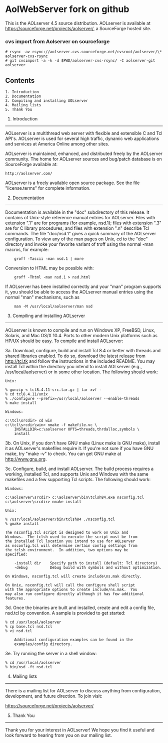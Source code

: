 # AolWebServer fork on github

This is the AOLserver 4.5 source distribution.  AOLserver is
available at https://sourceforge.net/projects/aolserver/, a SourceForge hosted site.

### cvs import from Aolserver on sourceforge 
    # rsync -av rsync://aolserver.cvs.sourceforge.net/cvsroot/aolserver/\* aolserver-cvs-rsync
    # git cvsimport -a -k -d $PWD/aolserver-cvs-rsync/ -C aolserver-git aolserver

Contents
--------
    1. Introduction
    2. Documentation
    3. Compiling and installing AOLserver
    4. Mailing lists
    5. Thank You


1. Introduction
---------------

AOLserver is a multithread web server with flexible and extensible C
and Tcl API's.  AOLserver is used for several high traffic, dynamic
web applications and services at America Online among other sites.

AOLserver is maintained, enhanced, and distributed freely by the
AOLserver community.  The home for AOLserver sources and bug/patch
database is on SourceForge available at:

	http://aolserver.com/

AOLserver is a freely available open source package.  See the file
"license.terms" for complete information.


2. Documentation
----------------

Documentation is available in the "doc" subdirectory of this release.
It contains of Unix-style reference manual entries for AOLserver.
Files with extension ".1" are for programs (for example, nsd.1); files
with extension ".3" are for C library procedures; and files with
extension ".n" describe Tcl commands.  The file "doc/nsd.1" gives a
quick summary of the AOLserver configuration.  To view any of the man
pages on Unix, cd to the "doc" directory and invoke your favorite
variant of troff using the normal -man macros, for example:

		groff -Tascii -man nsd.1 | more

Conversion to HTML may be possible with:

		groff -Thtml -man nsd.1 > nsd.html

If AOLserver has been installed correctly and your "man" program
supports it, you should be able to access the AOLserver manual entries
using the normal "man" mechanisms, such as

		man -M /usr/local/aolserver/man nsd


3. Compiling and installing AOLserver
-------------------------------------

AOLserver is known to compile and run on Windows XP, FreeBSD, Linux,
Solaris, and Mac OS/X 10.4.  Ports to other modern Unix platforms
such as HP/UX should be easy.  To compile and install AOLserver:

3a.     Download, configure, build and install Tcl 8.4 or better
	with threads and shared libraries enabled.  To do so,
	download the latest release from http://tcl.tk and follow
	the instructions in the included README.  You may install
	Tcl within the directory you intend to install AOLserver
	(e.g., /usr/local/aolserver) or in some other location.
	The following should work:

	Unix:

	% gunzip < tcl8.4.11-src.tar.gz | tar xvf -
	% cd tcl8.4.11/unix
	% ./configure --prefix=/usr/local/aolserver --enable-threads
	% make install

	Windows:

	c:\tcl\srcdir> cd win
	c:\tcl\srcdir\win> nmake -f makefile.vc \
		INSTALLDIR=c:\aolserver OPTS=threads,thrdalloc,symbols \
		install
	

3b.     On Unix, if you don't have GNU make (Linux make is GNU
	make), install it as AOLserver's makefiles require it.  If
	you're not sure if you have GNU make, try "make -v" to
	check.  You can get GNU make at http://www.gnu.org.


3c.     Configure, build, and install AOLserver.  The build process
	requires a working, installed Tcl, and supports Unix and
	Windows with the same makefiles and a few supporting Tcl
	scripts.  The following should work:

	Windows:

	c:\aolserver\srcdir> c:\aolserver\bin\tclsh84.exe nsconfig.tcl
	c:\aolserver\srcdir> nmake install

	Unix:

	% /usr/local/aolserver/bin/tclsh84 ./nsconfig.tcl 
	% gmake install

	The nsconfig.tcl script is designed to work on Unix and
	Windows.  The tclsh used to execute the script must be from
	the installed Tcl location you intend to use for AOLserver
	as nsconfig.tcl will determine certain config settings from
	the tclsh environment.  In addition, two options may be
	specified:

        -install dir    Specify path to install (default: Tcl directory)
        -debug          Debug build with symbols and without optimization.

	On Windows, nsconfig.tcl will create include\ns.mak directly.

	On Unix, nsconfig.tcl will call the configure shell script
	with the appropriate options to create include/ns.mak.  You
	may also run configure directly although it has few additional
	features.


3d.     Once the binaries are built and installed, create and edit
	a config file, nsd.tcl by convention.  A sample is provided
	to get started:

	% cd /usr/local/aolserver
	% cp base.tcl nsd.tcl
	% vi nsd.tcl

        Additional configuration examples can be found in the 
        examples/config directory.

3e.	Try running the server in a shell window:

	% cd /usr/local/aolserver
	% bin/nsd -ft nsd.tcl


4. Mailing lists
----------------

There is a mailing list for AOLserver to discuss anything from
configuration, development, and future direction.  To join visit:

https://sourceforge.net/projects/aolserver/


5. Thank You
-------------

Thank you for your interest in AOLserver!  We hope you find it
useful and look forward to hearing from you on our mailing list.

